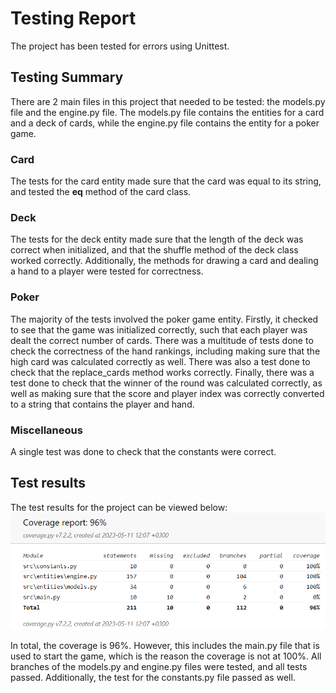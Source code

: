 # Testing Report
The project has been tested for errors using Unittest.
## Testing Summary
There are 2 main files in this project that needed to be tested: the models.py file and the engine.py file. The models.py file contains the entities for a card and a deck of cards, while the engine.py file contains the entity for a poker game. 
### Card
The tests for the card entity made sure that the card was equal to its string, and tested the __eq__ method of the card class. 
### Deck
The tests for the deck entity made sure that the length of the deck was correct when initialized, and that the shuffle method of the deck class worked correctly. Additionally, the methods for drawing a card and dealing a hand to a player were tested for correctness.
### Poker
The majority of the tests involved the poker game entity. Firstly, it checked to see that the game was initialized correctly, such that each player was dealt the correct number of cards. There was a multitude of tests done to check the correctness of the hand rankings, including making sure that the high card was calculated correctly as well. There was also a test done to check that the replace_cards method works correctly. Finally, there was a test done to check that the winner of the round was calculated correctly, as well as making sure that the score and player index was correctly converted to a string that contains the player and hand.
### Miscellaneous
A single test was done to check that the constants were correct.

## Test results
The test results for the project can be viewed below:
![Test coverage](./pictures/CoverageReport.png)

In total, the coverage is 96%. However, this includes the main.py file that is used to start the game, which is the reason the coverage is not at 100%. All branches of the models.py and engine.py files were tested, and all tests passed. Additionally, the test for the constants.py file passed as well.